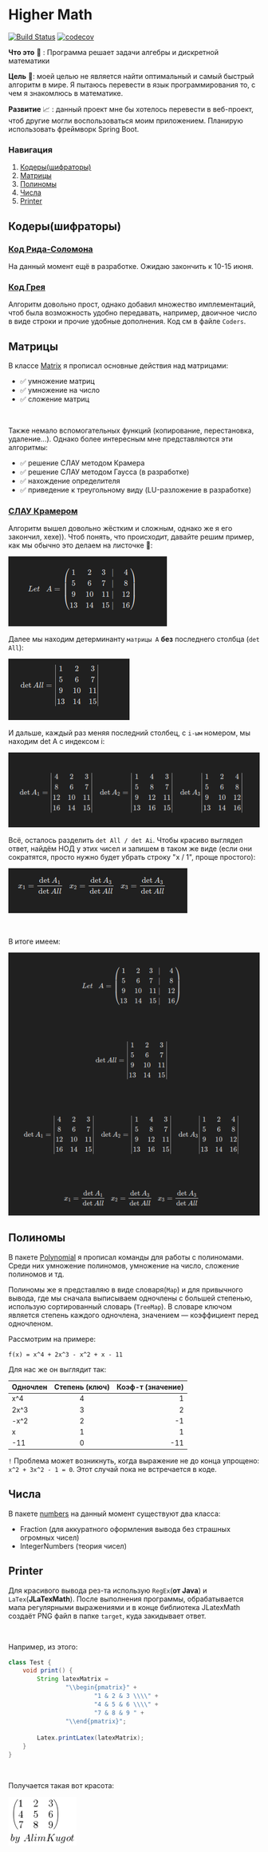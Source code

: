 # Higher Math

[![Build Status](https://travis-ci.com/AlimKugot/HigherMathJava.svg?branch=master)](https://travis-ci.com/AlimKugot/HigherMathJava)
[![codecov](https://codecov.io/gh/AlimKugot/HigherMathJava/branch/master/graph/badge.svg?token=009BFV5P27)](https://codecov.io/gh/AlimKugot/HigherMathJava)

**Что это** 👷 : Программа решает задачи алгебры и дискретной математики

**Цель** 🎯: моей целью не является найти оптимальный и самый быстрый алгоритм в мире. Я пытаюсь перевести в язык
программирования то, с чем я знакомлюсь в математике.

**Развитие** 📈 : данный проект мне бы хотелось перевести в веб-проект, чтоб другие могли воспользоваться моим
приложением. Планирую использовать фреймворк Spring Boot.

### Навигация

1. [Кодеры(шифраторы)](#Кодеры(шифраторы))
2. [Матрицы](#Матрицы)
3. [Полиномы](#Полиномы)
4. [Числа](#Числа)
5. [Printer](#Printer)

## Кодеры(шифраторы)

### [Код Рида-Соломона](src/main/java/alim/math/coders/ReedSolomon.java)

На данный момент ещё в разработке. Ожидаю закончить к 10-15 июня.

### [Код Грея](src/main/java/alim/math/coders/Gray.java)

Алгоритм довольно прост, однако добавил множество имплементаций, чтоб была возможность удобно передавать, например,
двоичное число в виде строки и прочие удобные дополнения. Код см в файле `Coders`.

## Матрицы

В классе [Matrix](src/main/java/alim/math/matrix) я прописал основные действия над матрицами:

- ✅ умножение матриц
- ✅ умножение на число
- ✅ сложение матриц

<br>

Также немало вспомогательных функций (копирование, перестановка, удаление...). Однако более интересным мне
представляются эти алгоритмы:

- ✅ решение СЛАУ методом Крамера
- ✅ решение СЛАУ методом Гаусса (в разработке)
- ✅ нахождение определителя
- ✅ приведение к треугольному виду (LU-разложение в разработке)

### [СЛАУ Крамером](src/main/java/alim/math/matrix/slau/Cramer.java)

Алгоритм вышел довольно жёстким и сложным, однако же я его закончил, хехе)). Чтоб понять, что происходит, давайте решим
пример, как мы обычно это делаем на листочке 📝:

![alim.math.matrix A](/img/slauCramer/matrixA.png)

Далее мы находим детерминанту `матрицы А` **без** последнего столбца
(`det All`):

![detAll](/img/slauCramer/detAll.png)

И дальше, каждый раз меняя последний столбец, с `i-ым` номером, мы находим det A с индексом i:

![detA123](/img/slauCramer/detA123.png)

Всё, осталось разделить `det All / det Ai`. Чтобы красиво выглядел ответ, найдём НОД у этих чисел и запишем в таком же
виде (если они сократятся, просто нужно будет убрать строку "x / 1", проще простого):

![res](/img/slauCramer/result.png)

<br>

В итоге имеем:

![all](/img/slauCramer/all.png)

## Полиномы

В пакете [Polynomial](src/main/java/alim/math/polynomial/Polynomial.java) я прописал команды для работы с полиномами.
Среди них умножение полиномов, умножение на число, сложение полиномов и тд.

Полиномы же я представляю в виде словаря(`Map`) и для привычного вывода, где мы сначала выписываем одночлены с большей
степенью, использую сортированный словарь (`TreeMap`). В словаре ключом является степень каждого одночлена, значением —
коэффициент перед одночленом.

Рассмотрим на примере:

```
f(x) = x^4 + 2x^3 - x^2 + x - 11
```

Для нас же он выглядит так:

| Одночлен | Степень (ключ) | Коэф-т (значение)|
| -------- |:--------------:| ----------------:|
|   x^4    |       4        |        1         |
|  2x^3    |       3        |        2         |
|  -x^2    |       2        |       -1         |
|   x      |       1        |        1         |
|  -11     |       0        |       -11        |

`!` Проблема может возникнуть, когда выражение не до конца упрощено: \
`x^2 + 3x^2 - 1 = 0`. Этот случай пока не встречается в коде.

## Числа

В пакете [numbers](src/main/java/alim/math/numbers) на данный момент существуют два класса:

- Fraction (для аккуратного оформления вывода без страшных огромных чисел)
- IntegerNumbers (теория чисел)

## Printer

Для красивого вывода рез-та использую `RegEx`(**от Java**)
и `LaTex`(**JLaTexMath**). После выполнения программы, обрабатывается мапа регулярными выражениями и в конце библиотека
JLatexMath создаёт PNG файл в папке `target`, куда закидывает ответ.

<br> 

Например, из этого:

```java
class Test {
    void print() {
        String latexMatrix =
                "\\begin{pmatrix}" +
                        "1 & 2 & 3 \\\\" +
                        "4 & 5 & 6 \\\\" +
                        "7 & 8 & 9 " +
                "\\end{pmatrix}";

        Latex.printLatex(latexMatrix);
    }
}
```

<br>

Получается такая вот красота:

![latex](/img/printer.png)
